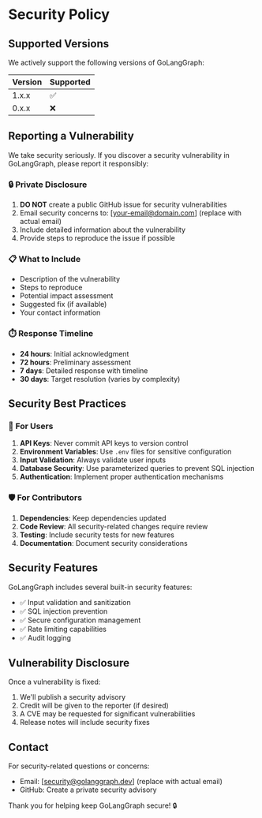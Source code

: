 # Security Policy

## Supported Versions

We actively support the following versions of GoLangGraph:

| Version | Supported          |
| ------- | ------------------ |
| 1.x.x   | :white_check_mark: |
| 0.x.x   | :x:                |

## Reporting a Vulnerability

We take security seriously. If you discover a security vulnerability in GoLangGraph, please report it responsibly:

### 🔒 Private Disclosure

1. **DO NOT** create a public GitHub issue for security vulnerabilities
2. Email security concerns to: [your-email@domain.com] (replace with actual email)
3. Include detailed information about the vulnerability
4. Provide steps to reproduce the issue if possible

### 📋 What to Include

- Description of the vulnerability
- Steps to reproduce
- Potential impact assessment
- Suggested fix (if available)
- Your contact information

### ⏱️ Response Timeline

- **24 hours**: Initial acknowledgment
- **72 hours**: Preliminary assessment
- **7 days**: Detailed response with timeline
- **30 days**: Target resolution (varies by complexity)

## Security Best Practices

### 🔐 For Users

1. **API Keys**: Never commit API keys to version control
2. **Environment Variables**: Use `.env` files for sensitive configuration
3. **Input Validation**: Always validate user inputs
4. **Database Security**: Use parameterized queries to prevent SQL injection
5. **Authentication**: Implement proper authentication mechanisms

### 🛡️ For Contributors

1. **Dependencies**: Keep dependencies updated
2. **Code Review**: All security-related changes require review
3. **Testing**: Include security tests for new features
4. **Documentation**: Document security considerations

## Security Features

GoLangGraph includes several built-in security features:

- ✅ Input validation and sanitization
- ✅ SQL injection prevention
- ✅ Secure configuration management
- ✅ Rate limiting capabilities
- ✅ Audit logging

## Vulnerability Disclosure

Once a vulnerability is fixed:

1. We'll publish a security advisory
2. Credit will be given to the reporter (if desired)
3. A CVE may be requested for significant vulnerabilities
4. Release notes will include security fixes

## Contact

For security-related questions or concerns:
- Email: [security@golanggraph.dev] (replace with actual email)
- GitHub: Create a private security advisory

Thank you for helping keep GoLangGraph secure! 🔒 